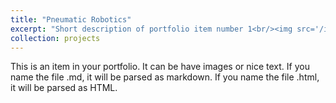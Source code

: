 ```yaml
---
title: "Pneumatic Robotics"
excerpt: "Short description of portfolio item number 1<br/><img src='/images/PhDRobot.jpg'>"
collection: projects
---
```


This is an item in your portfolio. It can be have images or nice text. If you name the file .md, it will be parsed as markdown. If you name the file .html, it will be parsed as HTML. 
